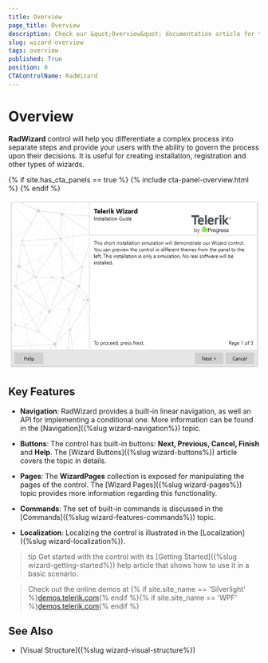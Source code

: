 ```yaml
---
title: Overview
page_title: Overview
description: Check our &quot;Overview&quot; documentation article for the RadWizard {{ site.framework_name }} control.
slug: wizard-overview
tags: overview
published: True
position: 0
CTAControlName: RadWizard
---
```


# Overview

__RadWizard__ control will help you differentiate a complex process into separate steps and provide your users with the ability to govern the process upon their decisions. It is useful for creating installation, registration and other types of wizards.

{% if site.has_cta_panels == true %}
{% include cta-panel-overview.html %}
{% endif %}

![Wizard Custom Navigation](images/radwizard_custom_navigation.png)

## Key Features

* __Navigation__: RadWizard provides a built-in linear navigation, as well an API for implementing a conditional one. More information can be found in the [Navigation]({%slug wizard-navigation%}) topic.

* __Buttons__: The control has built-in buttons: __Next, Previous, Cancel, Finish__ and __Help__. The [Wizard Buttons]({%slug wizard-buttons%}) article covers the topic in details.

* __Pages__: The __WizardPages__ collection is exposed for manipulating the pages of the control. The [Wizard Pages]({%slug wizard-pages%}) topic provides more information regarding this functionality.

* __Commands__: The set of built-in commands is discussed in the [Commands]({%slug wizard-features-commands%}) topic.

* __Localization__: Localizing the control is illustrated in the [Localization]({%slug wizard-localization%}).

>tip Get started with the control with its [Getting Started]({%slug wizard-getting-started%}) help article that shows how to use it in a basic scenario.

> Check out the online demos at {% if site.site_name == 'Silverlight' %}[demos.telerik.com](https://demos.telerik.com/silverlight/#Wizard/FirstLook){% endif %}{% if site.site_name == 'WPF' %}[demos.telerik.com](https://demos.telerik.com/wpf/){% endif %}

## See Also

* [Visual Structure]({%slug wizard-visual-structure%})
